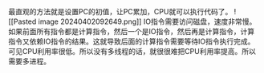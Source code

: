 最直观的方法就是设置PC的初值，让PC累加，CPU就可以执行代码了。
![[Pasted image 20240402092649.png]]
IO指令需要访问磁盘，速度非常慢。如果前面所有指令都是计算指令，然后一个是IO指令，然后再是计算指令，计算指令又依赖IO指令的结果。这就导致后面的计算指令需要等待IO指令执行完成。可见CPU利用率很低。所以没有多线程的话，就很很难把CPU利用率提高。所以需要多进程。